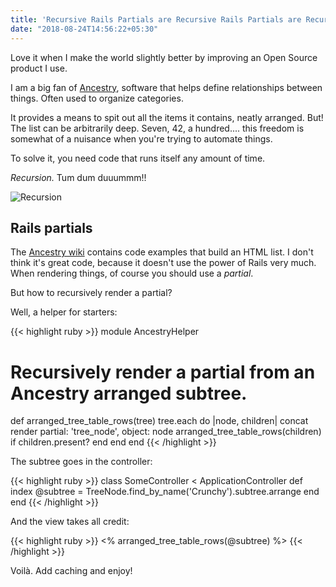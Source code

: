 ```yaml
---
title: 'Recursive Rails Partials are Recursive Rails Partials are Recursive'
date: "2018-08-24T14:56:22+05:30"
---
```

Love it when I make the world slightly better by improving an Open Source product I use.
<!--more-->

I am a big fan of [Ancestry](https://github.com/stefankroes/ancestry), software that helps
define relationships between things. Often used to organize categories.

It provides a means to spit out all the items it contains, neatly arranged. But!
The list can be arbitrarily deep. Seven, 42, a hundred.... this freedom is somewhat
of a nuisance when you're trying to automate things.

To solve it, you need code that runs itself any amount of time.

_Recursion._ Tum dum duuummm!!

<img src="wtf-time-ArobrE6qU5QDC.gif" alt="Recursion">

## Rails partials

The [Ancestry wiki](https://github.com/stefankroes/ancestry/wiki) contains code examples that build an HTML list. I don't think
it's great code, because it doesn't use the power of Rails very much. When rendering
things, of course you should use a *partial*.

But how to recursively render a partial?

Well, a helper for starters:

{{< highlight ruby >}}
module AncestryHelper
  # Recursively render a partial from an Ancestry arranged subtree.
  def arranged_tree_table_rows(tree)
    tree.each do |node, children|
      concat render partial: 'tree_node', object: node
      arranged_tree_table_rows(children) if children.present?
    end
  end
end
{{< /highlight >}}

The subtree goes in the controller:

{{< highlight ruby >}}
class SomeController < ApplicationController
  def index
    @subtree = TreeNode.find_by_name('Crunchy').subtree.arrange
  end
end
{{< /highlight >}}

And the view takes all credit:

{{< highlight ruby >}}
<% arranged_tree_table_rows(@subtree) %>
{{< /highlight >}}

Voilà. Add caching and enjoy!
